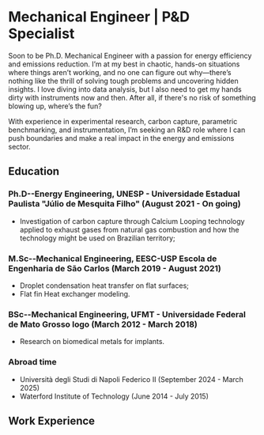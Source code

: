 # Mechanical Engineer | P&D Specialist

Soon to be Ph.D. Mechanical Engineer with a passion for energy efficiency and emissions reduction. I’m at my best in chaotic, hands-on situations where things aren’t working, and no one can figure out why—there’s nothing like the thrill of solving tough problems and uncovering hidden insights. I love diving into data analysis, but I also need to get my hands dirty with instruments now and then. After all, if there's no risk of something blowing up, where’s the fun?

With experience in experimental research, carbon capture, parametric benchmarking, and instrumentation, I’m seeking an R&D role where I can push boundaries and make a real impact in the energy and emissions sector.

## Education

### Ph.D--Energy Engineering, UNESP - Universidade Estadual Paulista "Júlio de Mesquita Filho" (August 2021 - On going)
* Investigation of carbon capture through Calcium Looping technology applied to exhaust gases from natural gas combustion and how the technology might be used on Brazilian territory;
### M.Sc--Mechanical Engineering, EESC-USP Escola de Engenharia de São Carlos (March 2019 - August 2021) 
* Droplet condensation heat transfer on flat surfaces;
* Flat fin Heat exchanger modeling.
### BSc--Mechanical Engineering, UFMT - Universidade Federal de Mato Grosso logo (March 2012 - March 2018)
* Research on biomedical metals for implants.
### Abroad time
* Università degli Studi di Napoli Federico II (September 2024 - March 2025)
* Waterford Institute of Technology (June 2014 - July 2015)

## Work Experience


